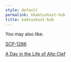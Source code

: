 ```yaml
---
style: default
permalink: Xkaktuskast-hub
title: kaktuskast-hub
---
```

You may also like:

[SCP-1266](http://scp-wiki.net/scp-1266)

[A Day in the Life of Alto Clef](http://scp-wiki.net/a-day-in-the-life-of-alto-clef)
